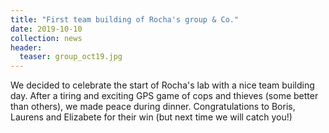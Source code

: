 ```yaml
---
title: "First team building of Rocha's group & Co."
date: 2019-10-10
collection: news
header:
  teaser: group_oct19.jpg
---
```

We decided to celebrate the start of Rocha's lab with a nice team building day.
After a tiring and exciting GPS game of cops and thieves (some better than others), we made peace during dinner. Congratulations to Boris, Laurens and Elizabete for their win
(but next time we will catch you!)
